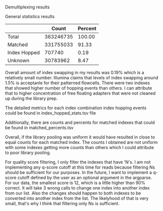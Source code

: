 Demultiplexing results

General statistics results 

|      |Count|   Percent|
|------|------|----------|
|Total|   363246735|        100.00|
|Matched| 331755033|        91.33|
Index Hopped|    707740|   0.19|
Unknown| 30783962|         8.47|

Overall amount of index swapping in my results was 0.19% which is a relatively small number.
Illumina claims that levels of index swapping around 1.5% is acceptanle for their patterned 
flowcells. There were two indexes that showed higher number of hopping events than others. I can attribute
that to higher concentration of free floating adapters that were not cleaned up during the library prep.

The detailed metrics for each index combination index hopping events could be found in index_hopped_stats.tsv file

Additionally, there are counts and percents for matched indexes that could be found in matched_percents.tsv

Overall, if the library pooling was uniform it would have resulted in close to equal counts for each matched index.
The counts I obtained are not uniform with some indexes getting more counts than others which I could attribute to 
poor library pooling.

For quality score filtering, I only filter the indexes that have 'N's. I am not implementing any q-score cutoff at this time
for reads because filtering Ns should be sufficient for our purposes. In the future, I want to implement a q-score cutoff defined by the user as an optional argument in the argparse. For our data, the smallest score is 12, which is a little higher than 90%
correct. It will take 3 wrong calls to change one index into another index from our list. Also the changes should happen to both indexes to be converted into another index from the list. The likelyhood of that is very small, that's why I think that filtering only Ns is sufficient. 